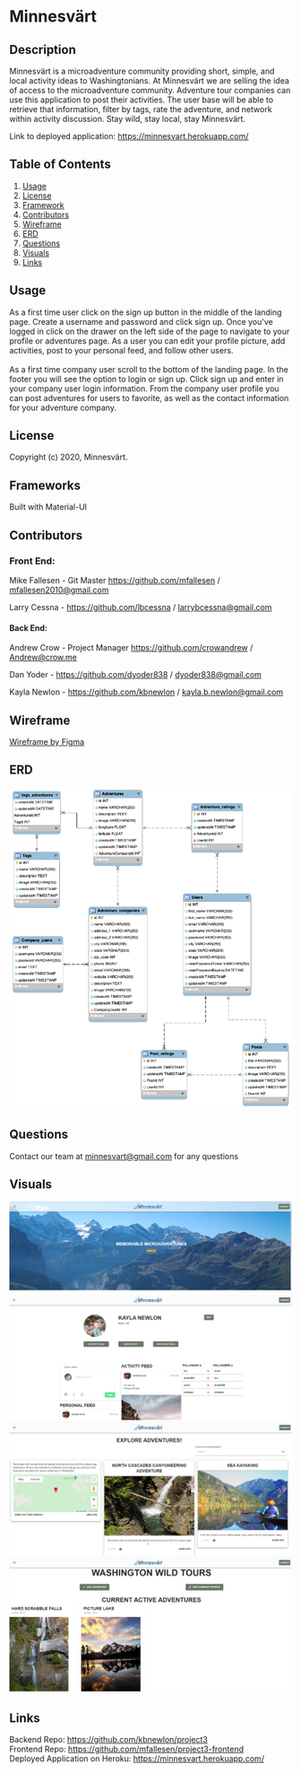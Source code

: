 # Minnesvärt


## Description
Minnesvärt is a microadventure community providing short, simple, and local activity ideas to Washingtonians. At Minnesvärt we are selling the idea of access to the microadventure community. Adventure tour companies can use this application to post their activities. The user base will be able to retrieve that information, filter by tags, rate the adventure, and network within activity discussion. Stay wild, stay local, stay Minnesvärt.

Link to deployed application: https://minnesvart.herokuapp.com/

## **Table of Contents**

1. [Usage](#usage)
2. [License](#license)
3. [Framework](#framework)
4. [Contributors](#contributors)
5. [Wireframe](#wireframe)
6. [ERD](#erd)
7. [Questions](#questions)
8. [Visuals](#visuals)
9. [Links](#links)


## **Usage**
As a first time user click on the sign up button in the middle of the landing page. Create a username and password and click sign up. Once you've logged in click on the drawer on the left side of the page to navigate to your profile or adventures page. As a user you can edit your profile picture, add activities, post to your personal feed, and follow other users. 
<br><br>
As a first time company user scroll to the bottom of the landing page. In the footer you will see the option to login or sign up. Click sign up and enter in your company user login information. From the company user profile you can post adventures for users to favorite, as well as the contact information for your adventure company. 


## **License**
Copyright (c) 2020, Minnesvärt. 

## **Frameworks**
Built with Material-UI


## **Contributors**

### **Front End:**

Mike Fallesen - Git Master https://github.com/mfallesen / mfallesen2010@gmail.com

Larry Cessna - https://github.com/lbcessna / larrybcessna@gmail.com

#### **Back End:**

Andrew Crow - Project Manager https://github.com/crowandrew / Andrew@crow.me

Dan Yoder - https://github.com/dyoder838 / dyoder838@gmail.com

Kayla Newlon - https://github.com/kbnewlon / kayla.b.newlon@gmail.com

## **Wireframe**

[Wireframe by Figma](https://www.figma.com/file/O7fe1y0SaEDsxI3PeEu51H/Untitled?node-id=0%3A1)

## **ERD**
![ERD Backend](readme-images/ERD-Backend.png)


## **Questions**
Contact our team at minnesvart@gmail.com for any questions 

## **Visuals**
![Screenshot of Landing Page](readme-images/screenshot_landing_page.PNG)
![Screenshot of Profile Page](readme-images/screenshot_profile_page.PNG)
![Screenshot of Adventures Page](readme-images/screenshot_adventures.PNG)
![Screenshot of example company landing page](readme-images/screenshot_company_landing.PNG)

## **Links**
Backend Repo: https://github.com/kbnewlon/project3
<br>Frontend Repo: https://github.com/mfallesen/project3-frontend
<br>Deployed Application on Heroku: https://minnesvart.herokuapp.com/
